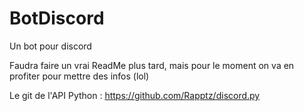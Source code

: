 # BotDiscord
Un bot pour discord

Faudra faire un vrai ReadMe plus tard, mais pour le moment on va en profiter pour mettre des infos (lol)

Le git de l'API Python : https://github.com/Rapptz/discord.py
